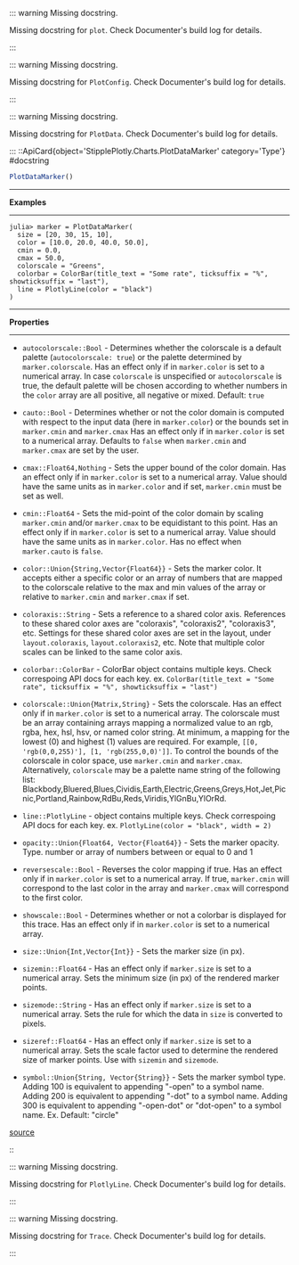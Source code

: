 


::: warning Missing docstring.

Missing docstring for `plot`. Check Documenter&#39;s build log for details.

:::

::: warning Missing docstring.

Missing docstring for `PlotConfig`. Check Documenter&#39;s build log for details.

:::

::: warning Missing docstring.

Missing docstring for `PlotData`. Check Documenter&#39;s build log for details.

:::
::ApiCard{object='StipplePlotly.Charts.PlotDataMarker' category='Type'}
#docstring



```julia
PlotDataMarker()
```



---


**Examples**


---


```
julia> marker = PlotDataMarker(
  size = [20, 30, 15, 10],
  color = [10.0, 20.0, 40.0, 50.0],
  cmin = 0.0,
  cmax = 50.0,
  colorscale = "Greens",
  colorbar = ColorBar(title_text = "Some rate", ticksuffix = "%", showticksuffix = "last"),
  line = PlotlyLine(color = "black")
)
```



---


**Properties**


---

- `autocolorscale::Bool` - Determines whether the colorscale is a default palette (`autocolorscale: true`) or the palette determined by `marker.colorscale`. Has an effect only if in `marker.color` is set to a numerical array. In case `colorscale` is unspecified or `autocolorscale` is true, the default palette will be chosen according to whether numbers in the `color` array are all positive, all negative or mixed. Default: `true`
  
- `cauto::Bool` - Determines whether or not the color domain is computed with respect to the input data (here in `marker.color`) or the bounds set in `marker.cmin` and `marker.cmax` Has an effect only if in `marker.color` is set to a numerical array. Defaults to `false` when `marker.cmin` and `marker.cmax` are set by the user.
  
- `cmax::Float64,Nothing` - Sets the upper bound of the color domain. Has an effect only if in `marker.color` is set to a numerical array. Value should have the same units as in `marker.color` and if set, `marker.cmin` must be set as well.
  
- `cmin::Float64` - Sets the mid-point of the color domain by scaling `marker.cmin` and/or `marker.cmax` to be equidistant to this point. Has an effect only if in `marker.color` is set to a numerical array. Value should have the same units as in `marker.color`. Has no effect when `marker.cauto` is `false`.
  
- `color::Union{String,Vector{Float64}}` - Sets the marker color. It accepts either a specific color or an array of numbers that are mapped to the colorscale relative to the max and min values of the array or relative to `marker.cmin` and `marker.cmax` if set.
  
- `coloraxis::String` - Sets a reference to a shared color axis. References to these shared color axes are &quot;coloraxis&quot;, &quot;coloraxis2&quot;, &quot;coloraxis3&quot;, etc. Settings for these shared color axes are set in the layout, under `layout.coloraxis`, `layout.coloraxis2`, etc. Note that multiple color scales can be linked to the same color axis.
  
- `colorbar::ColorBar` - ColorBar object contains multiple keys. Check correspoing API docs for each key. ex. `ColorBar(title_text = "Some rate", ticksuffix = "%", showticksuffix = "last")`
  
- `colorscale::Union{Matrix,String}` - Sets the colorscale. Has an effect only if in `marker.color` is set to a numerical array. The colorscale must be an array containing arrays mapping a normalized value to an rgb, rgba, hex, hsl, hsv, or named color string. At minimum, a mapping for the lowest (0) and highest (1) values are required. For example, `[[0, 'rgb(0,0,255)'], [1, 'rgb(255,0,0)']]`. To control the bounds of the colorscale in color space, use `marker.cmin` and `marker.cmax`. Alternatively, `colorscale` may be a palette name string of the following list: Blackbody,Bluered,Blues,Cividis,Earth,Electric,Greens,Greys,Hot,Jet,Picnic,Portland,Rainbow,RdBu,Reds,Viridis,YlGnBu,YlOrRd.
  
- `line::PlotlyLine` - object contains multiple keys. Check correspoing API docs for each key. ex. `PlotlyLine(color = "black", width = 2)`
  
- `opacity::Union{Float64, Vector{Float64}}` - Sets the marker opacity. Type. number or array of numbers between or equal to 0 and 1
  
- `reversescale::Bool` - Reverses the color mapping if true. Has an effect only if in `marker.color` is set to a numerical array. If true, `marker.cmin` will correspond to the last color in the array and `marker.cmax` will correspond to the first color.
  
- `showscale::Bool` - Determines whether or not a colorbar is displayed for this trace. Has an effect only if in `marker.color` is set to a numerical array.
  
- `size::Union{Int,Vector{Int}}` - Sets the marker size (in px).
  
- `sizemin::Float64` - Has an effect only if `marker.size` is set to a numerical array. Sets the minimum size (in px) of the rendered marker points.
  
- `sizemode::String` - Has an effect only if `marker.size` is set to a numerical array. Sets the rule for which the data in `size` is converted to pixels.
  
- `sizeref::Float64` - Has an effect only if `marker.size` is set to a numerical array. Sets the scale factor used to determine the rendered size of marker points. Use with `sizemin` and `sizemode`.
  
- `symbol::Union{String, Vector{String}}` - Sets the marker symbol type. Adding 100 is equivalent to appending &quot;-open&quot; to a symbol name. Adding 200 is equivalent to appending &quot;-dot&quot; to a symbol name. Adding 300 is equivalent to appending &quot;-open-dot&quot; or &quot;dot-open&quot; to a symbol name. Ex.  Default: &quot;circle&quot;
  


[source](https://github.com/GenieFramework/StipplePlotly.jl/blob/v0.14.2/src/Charts.jl#L241-L281)

::

::: warning Missing docstring.

Missing docstring for `PlotlyLine`. Check Documenter&#39;s build log for details.

:::

::: warning Missing docstring.

Missing docstring for `Trace`. Check Documenter&#39;s build log for details.

:::
